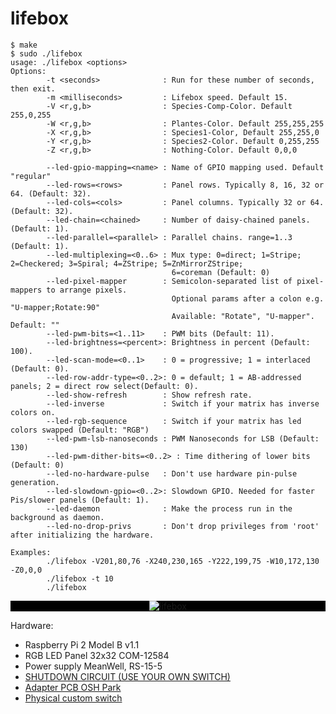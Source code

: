 # lifebox

```
$ make
$ sudo ./lifebox
usage: ./lifebox <options> 
Options:
        -t <seconds>              : Run for these number of seconds, then exit.
        -m <milliseconds>         : Lifebox speed. Default 15.
        -V <r,g,b>                : Species-Comp-Color. Default 255,0,255
        -W <r,g,b>                : Plantes-Color. Default 255,255,255
        -X <r,g,b>                : Species1-Color, Default 255,255,0
        -Y <r,g,b>                : Species2-Color. Default 0,255,255
        -Z <r,g,b>                : Nothing-Color. Default 0,0,0
        
        --led-gpio-mapping=<name> : Name of GPIO mapping used. Default "regular"
        --led-rows=<rows>         : Panel rows. Typically 8, 16, 32 or 64. (Default: 32).
        --led-cols=<cols>         : Panel columns. Typically 32 or 64. (Default: 32).
        --led-chain=<chained>     : Number of daisy-chained panels. (Default: 1).
        --led-parallel=<parallel> : Parallel chains. range=1..3 (Default: 1).
        --led-multiplexing=<0..6> : Mux type: 0=direct; 1=Stripe; 2=Checkered; 3=Spiral; 4=ZStripe; 5=ZnMirrorZStripe; 
                                    6=coreman (Default: 0)
        --led-pixel-mapper        : Semicolon-separated list of pixel-mappers to arrange pixels.
                                    Optional params after a colon e.g. "U-mapper;Rotate:90"
                                    Available: "Rotate", "U-mapper". Default: ""
        --led-pwm-bits=<1..11>    : PWM bits (Default: 11).
        --led-brightness=<percent>: Brightness in percent (Default: 100).
        --led-scan-mode=<0..1>    : 0 = progressive; 1 = interlaced (Default: 0).
        --led-row-addr-type=<0..2>: 0 = default; 1 = AB-addressed panels; 2 = direct row select(Default: 0).
        --led-show-refresh        : Show refresh rate.
        --led-inverse             : Switch if your matrix has inverse colors on.
        --led-rgb-sequence        : Switch if your matrix has led colors swapped (Default: "RGB")
        --led-pwm-lsb-nanoseconds : PWM Nanoseconds for LSB (Default: 130)
        --led-pwm-dither-bits=<0..2> : Time dithering of lower bits (Default: 0)
        --led-no-hardware-pulse   : Don't use hardware pin-pulse generation.
        --led-slowdown-gpio=<0..2>: Slowdown GPIO. Needed for faster Pis/slower panels (Default: 1).
        --led-daemon              : Make the process run in the background as daemon.
        --led-no-drop-privs       : Don't drop privileges from 'root' after initializing the hardware.

Examples:
        ./lifebox -V201,80,76 -X240,230,165 -Y222,199,75 -W10,172,130 -Z0,0,0 
        ./lifebox -t 10
        ./lifebox 
```
<div style="background:black">
<p align="center">
<img src="https://i.imgur.com/MsjFOf8.jpg" alt="lifebox" /> 
</p>
</div>


Hardware:
- Raspberry Pi 2 Model B v1.1
- RGB LED Panel 32x32 COM-12584
- Power supply MeanWell, RS-15-5
- [SHUTDOWN CIRCUIT (USE YOUR OWN SWITCH)](https://mausberry-circuits.myshopify.com/products/shutdown-circuit-use-your-own-switch)
- [Adapter PCB OSH Park](https://github.com/hzeller/rpi-rgb-led-matrix/tree/master/adapter/passive-rpi1)
- [Physical custom switch](https://www.conrad.de/de/wippschalter-250-vac-6-a-1-x-ausein-r13-112a-02-bb-onoff-rastend-1-st-700339.html)

